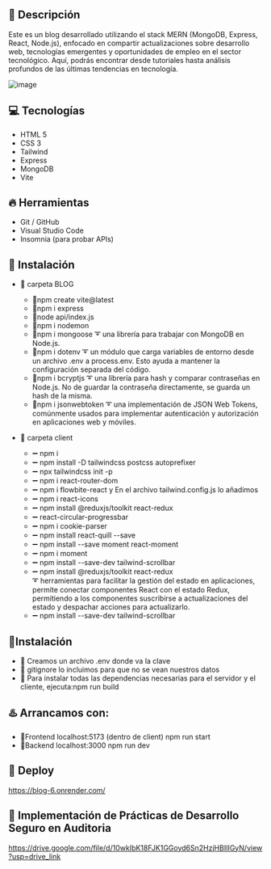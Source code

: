 

## 🌈  Descripción
Este es un blog desarrollado utilizando el stack MERN (MongoDB, Express, React, Node.js), enfocado en compartir actualizaciones sobre desarrollo web, tecnologías emergentes y oportunidades de empleo en el sector tecnológico. Aquí, podrás encontrar desde tutoriales hasta análisis profundos de las últimas tendencias en tecnología.

![image](https://github.com/MamenFB/BLOG/assets/106315129/2bb061dd-f002-47d2-8d43-e6b0aadd8d15)




## 💻 Tecnologías 
- HTML 5
- CSS 3
- Tailwind
- Express
- MongoDB
- Vite

## 🔥 Herramientas
- Git / GitHub
- Visual Studio Code
- Insomnia (para probar APIs)

## 🚀 Instalación

- 🔸 carpeta BLOG  
  - 🔹npm create vite@latest  
  - 🔹npm i express  
  - 🔹node api/index.js  
  - 🔹npm i nodemon  
  - 🔹npm i mongoose ➰ una librería para trabajar con MongoDB en Node.js.  
  - 🔹npm i dotenv ➰ un módulo que carga variables de entorno desde un archivo .env a process.env. Esto ayuda a mantener la configuración separada del código.  
  - 🔹npm i bcryptjs ➰ una librería para hash y comparar contraseñas en Node.js. No de guardar la contraseña directamente, se guarda un hash de la misma. 
  - 🔹npm i jsonwebtoken ➰ una implementación de JSON Web Tokens, comúnmente usados para implementar autenticación y autorización en aplicaciones web y móviles. 

 
- 🔸 carpeta client
  - ➖ npm i
  - ➖ npm install -D tailwindcss postcss autoprefixer
  - ➖ npx tailwindcss init -p
  - ➖ npm i react-router-dom
  - ➖ npm i flowbite-react y En el archivo tailwind.config.js lo añadimos
  - ➖ npm i react-icons
  - ➖ npm install @reduxjs/toolkit react-redux  
  - ➖ react-circular-progressbar  
  - ➖ npm i cookie-parser 
  - ➖ npm install react-quill --save    
  - ➖ npm install --save moment react-moment 
  - ➖ npm i moment   
  - ➖ npm install --save-dev tailwind-scrollbar
  - ➖ npm install @reduxjs/toolkit react-redux  
       ➰ herramientas para facilitar la gestión del estado en aplicaciones, permite conectar componentes React con el estado Redux, permitiendo a los componentes suscribirse a actualizaciones del estado y despachar acciones para actualizarlo.
  - ➖ npm install --save-dev tailwind-scrollbar  


## 🚨Instalación
- 🔹 Creamos un archivo .env donde va la clave  
- 🔹 gitignore lo incluimos para que no se vean nuestros datos  
- 🔹 Para instalar todas las dependencias necesarias para el servidor y el cliente, ejecuta:npm run build


## ♨️ Arrancamos con:

- 🔹Frontend  localhost:5173  (dentro de client) npm run start
- 🔹Backend localhost:3000  npm run dev 

## 🔗 Deploy 

https://blog-6.onrender.com/

## 🔗 Implementación de Prácticas de Desarrollo Seguro en Auditoria

https://drive.google.com/file/d/10wkIbK18FJK1GGoyd6Sn2HzjHBIIIGyN/view?usp=drive_link
